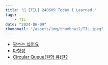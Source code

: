 ```yaml
---
title: "📝 [TIL] 240609 Today I Learned."
tags:
    - TIL
date: "2024-06-09"
thumbnail: "/assets/img/thumbnail/TIL.jpeg"
---
```


- [짝수는 싫어요](https://github.com/devKobe24/AlgorithmWithJava/tree/main/%ED%94%84%EB%A1%9C%EA%B7%B8%EB%9E%98%EB%A8%B8%EC%8A%A4/0/120813.%E2%80%85%EC%A7%9D%EC%88%98%EB%8A%94%E2%80%85%EC%8B%AB%EC%96%B4%EC%9A%94)
- [다형성](https://www.devkobe24.com/Backend/Java/2024-06-09-polymorphism.html)
- [Circular Queue(원형 큐)란?](https://www.devkobe24.com/Backend/AnD/2024-06-09-CircularQueue.html)
